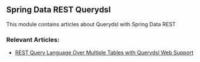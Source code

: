 ## Spring Data REST Querydsl

This module contains articles about Querydsl with Spring Data REST

### Relevant Articles:
- [REST Query Language Over Multiple Tables with Querydsl Web Support](https://www.baeldung.com/rest-querydsl-multiple-tables)
